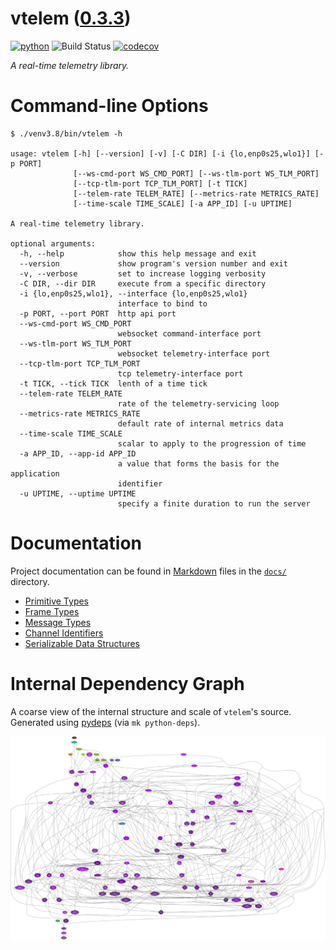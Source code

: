 <!--
    =====================================
    generator=datazen
    version=2.1.0
    hash=2bdb9c23eef792e21cf13eca567fdf18
    =====================================
-->

# vtelem ([0.3.3](https://pypi.org/project/vtelem/))

[![python](https://img.shields.io/pypi/pyversions/vtelem.svg)](https://pypi.org/project/vtelem/)
![Build Status](https://github.com/vkottler/vtelem/workflows/Python%20package/badge.svg)
[![codecov](https://codecov.io/gh/vkottler/vtelem/branch/master/graphs/badge.svg?branch=master)](https://codecov.io/github/vkottler/vtelem)

*A real-time telemetry library.*

# Command-line Options

```
$ ./venv3.8/bin/vtelem -h

usage: vtelem [-h] [--version] [-v] [-C DIR] [-i {lo,enp0s25,wlo1}] [-p PORT]
              [--ws-cmd-port WS_CMD_PORT] [--ws-tlm-port WS_TLM_PORT]
              [--tcp-tlm-port TCP_TLM_PORT] [-t TICK]
              [--telem-rate TELEM_RATE] [--metrics-rate METRICS_RATE]
              [--time-scale TIME_SCALE] [-a APP_ID] [-u UPTIME]

A real-time telemetry library.

optional arguments:
  -h, --help            show this help message and exit
  --version             show program's version number and exit
  -v, --verbose         set to increase logging verbosity
  -C DIR, --dir DIR     execute from a specific directory
  -i {lo,enp0s25,wlo1}, --interface {lo,enp0s25,wlo1}
                        interface to bind to
  -p PORT, --port PORT  http api port
  --ws-cmd-port WS_CMD_PORT
                        websocket command-interface port
  --ws-tlm-port WS_TLM_PORT
                        websocket telemetry-interface port
  --tcp-tlm-port TCP_TLM_PORT
                        tcp telemetry-interface port
  -t TICK, --tick TICK  lenth of a time tick
  --telem-rate TELEM_RATE
                        rate of the telemetry-servicing loop
  --metrics-rate METRICS_RATE
                        default rate of internal metrics data
  --time-scale TIME_SCALE
                        scalar to apply to the progression of time
  -a APP_ID, --app-id APP_ID
                        a value that forms the basis for the application
                        identifier
  -u UPTIME, --uptime UPTIME
                        specify a finite duration to run the server

```

# Documentation

Project documentation can be found in
[Markdown](https://www.markdownguide.org/) files in the [`docs/`](docs)
directory.

* [Primitive Types](docs/primitive.md)
* [Frame Types](docs/message.md)
* [Message Types](docs/message_type.md)
* [Channel Identifiers](docs/channel_identifier.md)
* [Serializable Data Structures](docs/serializable.md)

# Internal Dependency Graph

A coarse view of the internal structure and scale of
`vtelem`'s source.
Generated using [pydeps](https://github.com/thebjorn/pydeps) (via
`mk python-deps`).

![vtelem's Dependency Graph](im/pydeps.svg)

